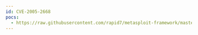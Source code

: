 ```yaml
---
id: CVE-2005-2668
pocs:
  - https://raw.githubusercontent.com/rapid7/metasploit-framework/master/modules/exploits/windows/unicenter/cam_log_security.rb
---
```

